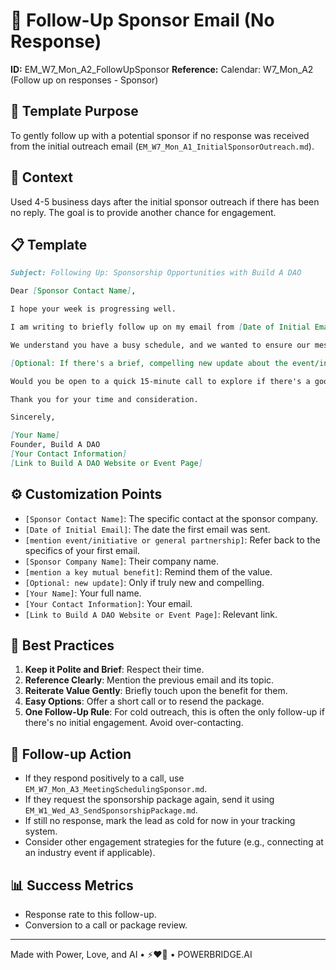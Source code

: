 # 📧 Follow-Up Sponsor Email (No Response)

**ID:** EM_W7_Mon_A2_FollowUpSponsor
**Reference:** Calendar: W7_Mon_A2 (Follow up on responses - Sponsor)

## 📝 Template Purpose
To gently follow up with a potential sponsor if no response was received from the initial outreach email (`EM_W7_Mon_A1_InitialSponsorOutreach.md`).

## 🎯 Context
Used 4-5 business days after the initial sponsor outreach if there has been no reply. The goal is to provide another chance for engagement.

## 📋 Template

```markdown
Subject: Following Up: Sponsorship Opportunities with Build A DAO

Dear [Sponsor Contact Name],

I hope your week is progressing well.

I am writing to briefly follow up on my email from [Date of Initial Email] regarding potential sponsorship opportunities with Build A DAO, specifically [mention event/initiative if you used Option A, or general partnership if Option B from initial email].

We understand you have a busy schedule, and we wanted to ensure our message about partnering with [Sponsor Company Name] to [mention a key mutual benefit, e.g., "reach a dedicated Web3 audience" or "support innovation in decentralization"] was received.

[Optional: If there's a brief, compelling new update about the event/initiative or Build A DAO, add it here in one sentence. E.g., "Since my last note, we've confirmed [Key Speaker/Partner] for the event."]

Would you be open to a quick 15-minute call to explore if there's a good fit, or may I resend our sponsorship package for your convenience?

Thank you for your time and consideration.

Sincerely,

[Your Name]
Founder, Build A DAO
[Your Contact Information]
[Link to Build A DAO Website or Event Page]
```

## ⚙️ Customization Points
- `[Sponsor Contact Name]`: The specific contact at the sponsor company.
- `[Date of Initial Email]`: The date the first email was sent.
- `[mention event/initiative or general partnership]`: Refer back to the specifics of your first email.
- `[Sponsor Company Name]`: Their company name.
- `[mention a key mutual benefit]`: Remind them of the value.
- `[Optional: new update]`: Only if truly new and compelling.
- `[Your Name]`: Your full name.
- `[Your Contact Information]`: Your email.
- `[Link to Build A DAO Website or Event Page]`: Relevant link.

## 📌 Best Practices
1.  **Keep it Polite and Brief**: Respect their time.
2.  **Reference Clearly**: Mention the previous email and its topic.
3.  **Reiterate Value Gently**: Briefly touch upon the benefit for them.
4.  **Easy Options**: Offer a short call or to resend the package.
5.  **One Follow-Up Rule**: For cold outreach, this is often the only follow-up if there's no initial engagement. Avoid over-contacting.

## 🔄 Follow-up Action
- If they respond positively to a call, use `EM_W7_Mon_A3_MeetingSchedulingSponsor.md`.
- If they request the sponsorship package again, send it using `EM_W1_Wed_A3_SendSponsorshipPackage.md`.
- If still no response, mark the lead as cold for now in your tracking system.
- Consider other engagement strategies for the future (e.g., connecting at an industry event if applicable).

## 📊 Success Metrics
- Response rate to this follow-up.
- Conversion to a call or package review.

---
Made with Power, Love, and AI • ⚡️❤️🤖 • POWERBRIDGE.AI 